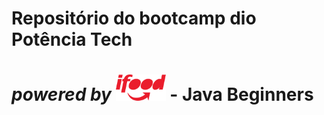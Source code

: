 # Repositório do bootcamp dio Potência Tech 

# _powered by_  <img src="/assets/images/ifood2.png" alt="logo do ifood"/> - Java Beginners

## 

